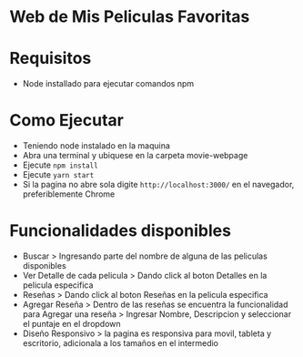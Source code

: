 # Web de Mis Peliculas Favoritas

# Requisitos
- Node installado para ejecutar comandos npm

# Como Ejecutar
- Teniendo node instalado en la maquina
- Abra una terminal y ubiquese en la carpeta movie-webpage
- Ejecute `npm install`
- Ejecute `yarn start`
- Si la pagina no abre sola digite `http://localhost:3000/` en el navegador, preferiblemente Chrome

# Funcionalidades disponibles
- Buscar > Ingresando parte del nombre de alguna de las peliculas disponibles
- Ver Detalle de cada pelicula > Dando click al boton Detalles en la pelicula especifica
- Reseñas > Dando click al boton Reseñas en la pelicula especifica
- Agregar Reseña > Dentro de las reseñas se encuentra la funcionalidad para Agregar una reseña > Ingresar Nombre, Descripcion y seleccionar el puntaje en el dropdown
- Diseño Responsivo > la pagina es responsiva para movil, tableta y escritorio, adicionala a los tamaños en el intermedio